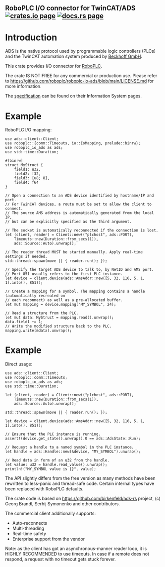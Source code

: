 <h2>
  RoboPLC I/O connector for TwinCAT/ADS
  <a href="https://crates.io/crates/roboplc-io-ads"><img alt="crates.io page" src="https://img.shields.io/crates/v/roboplc-io-ads.svg"></img></a>
  <a href="https://docs.rs/roboplc-io-ads"><img alt="docs.rs page" src="https://docs.rs/roboplc-io-ads/badge.svg"></img></a>
</h2>

# Introduction

ADS is the native protocol used by programmable logic controllers (PLCs) and
the TwinCAT automation system produced by [Beckhoff GmbH](https://www.beckhoff.com/).

This crate provides I/O connector for [RoboPLC](https://www.roboplc.com/).

The crate IS NOT FREE for any commercial or production use. Please refer to
<https://github.com/roboplc/roboplc-io-ads/blob/main/LICENSE.md> for more
information.

The
[specification](https://infosys.beckhoff.com/english.php?content=../content/1033/tcinfosys3/11291871243.html&id=6446904803799887467)
can be found on their Information System pages.

# Example

RoboPLC I/O mapping:

```rust,no_run
use ads::client::Client;
use roboplc::{comm::Timeouts, io::IoMapping, prelude::binrw};
use roboplc_io_ads as ads;
use std::time::Duration;

#[binrw]
struct MyStruct {
    field1: u32,
    field2: f32,
    field3: [u8; 8],
    field4: f64
}

// Open a connection to an ADS device identified by hostname/IP and port.
// For TwinCAT devices, a route must be set to allow the client to connect.
// The source AMS address is automatically generated from the local IP,
// but can be explicitly specified as the third argument.

// The socket is automatically reconnected if the connection is lost.
let (client, reader) = Client::new(("plchost", ads::PORT),
    Timeouts::new(Duration::from_secs(1)),
    ads::Source::Auto).unwrap();

// The reader thread MUST be started manually. Apply real-time settings if needed.
std::thread::spawn(move || { reader.run(); });

// Specify the target ADS device to talk to, by NetID and AMS port.
// Port 851 usually refers to the first PLC instance.
let device = client.device(ads::AmsAddr::new([5, 32, 116, 5, 1, 1].into(), 851));

// Create a mapping for a symbol. The mapping contains a handle (automatically recreated on
// each reconnect) as well as a pre-allocated buffer.
let mut mapping = device.mapping("MY_SYMBOL", 24);

// Read a structure from the PLC.
let mut data: MyStruct = mapping.read().unwrap();
data.field1 += 1;
// Write the modified structure back to the PLC.
mapping.write(&data).unwrap();
```

# Example

Direct usage:

```rust,no_run
use ads::client::Client;
use roboplc::comm::Timeouts;
use roboplc_io_ads as ads;
use std::time::Duration;

let (client, reader) = Client::new(("plchost", ads::PORT),
    Timeouts::new(Duration::from_secs(1)),
    ads::Source::Auto).unwrap();

std::thread::spawn(move || { reader.run(); });

let device = client.device(ads::AmsAddr::new([5, 32, 116, 5, 1, 1].into(), 851));

// Ensure that the PLC instance is running.
assert!(device.get_state().unwrap().0 == ads::AdsState::Run);

// Request a handle to a named symbol in the PLC instance.
let handle = ads::Handle::new(&device, "MY_SYMBOL").unwrap();

// Read data in form of an u32 from the handle.
let value: u32 = handle.read_value().unwrap();
println!("MY_SYMBOL value is {}", value);
```

The API slightly differs from the free version as many methods have been rewritten to less-panic
and thread-safe code. Certain internal types have been replaced with RoboPLC defaults.

The crate code is based on <https://github.com/birkenfeld/ads-rs> project, (c)
Georg Brandl, Serhij Symonenko and other contributors.

The commercial client additionally supports:

- Auto-reconnects
- Multi-threading
- Real-time safety
- Enterprise support from the vendor

Note: as the client has got an asynchronous-manner reader loop, it is HIGHLY RECOMMENDED to use
timeouts. In case if a remote does not respond, a request with no timeout gets stuck forever.

